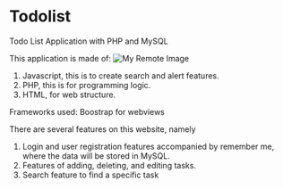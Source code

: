 # Todolist
Todo List Application with PHP and MySQL

This application is made of:
![My Remote Image](https://image.pngaaa.com/628/2459628-middle.png)
1. Javascript, this is to create search and alert features.
2. PHP, this is for programming logic.
3. HTML, for web structure.

Frameworks used:
Boostrap for webviews

There are several features on this website, namely
1. Login and user registration features accompanied by remember me, where the data will be stored in MySQL.
2. Features of adding, deleting, and editing tasks.
3. Search feature to find a specific task
